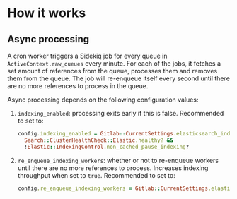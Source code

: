 # How it works

## Async processing

A cron worker triggers a Sidekiq job for every queue in `ActiveContext.raw_queues` every minute. For each of the jobs, it fetches a set amount of references from the queue, processes them and removes them from the queue. The job will re-enqueue itself every second until there are no more references to process in the queue.

Async processing depends on the following configuration values:
  
  1. `indexing_enabled`: processing exits early if this is false. Recommended to set to:

      ```ruby
      config.indexing_enabled = Gitlab::CurrentSettings.elasticsearch_indexing? &&
        Search::ClusterHealthCheck::Elastic.healthy? &&
        !Elastic::IndexingControl.non_cached_pause_indexing?
      ```

  1. `re_enqueue_indexing_workers`: whether or not to re-enqueue workers until there are no more references to process. Increases indexing throughput when set to `true`. Recommended to set to:

      ```ruby
      config.re_enqueue_indexing_workers = Gitlab::CurrentSettings.elasticsearch_requeue_workers?
      ```
